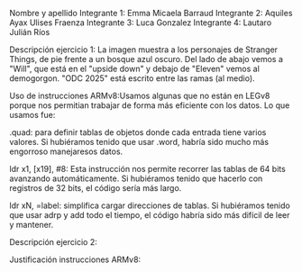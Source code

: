 Nombre y apellido 
Integrante 1: Emma Micaela Barraud
Integrante 2: Aquiles Ayax Ulises Fraenza
Integrante 3: Luca Gonzalez
Integrante 4: Lautaro Julián Ríos


Descripción ejercicio 1: La imagen muestra a los personajes de Stranger Things, de pie frente a un bosque azul oscuro. Del lado de abajo vemos a "Will", que está en el "upside down" y debajo de "Eleven" vemos al demogorgon. "ODC 2025" está escrito entre las ramas (al medio).



Uso de instrucciones ARMv8:Usamos algunas que no están en LEGv8 porque nos permitian trabajar de forma más eficiente con los datos. Lo que usamos fue:


  .quad: para definir tablas de objetos donde cada entrada tiene varios valores. Si hubiéramos tenido que usar .word, habría sido mucho más engorroso manejaresos datos.

  ldr x1, [x19], #8: Esta instrucción nos permite recorrer las tablas de 64 bits avanzando automáticamente. Si hubiéramos tenido que hacerlo con registros de 32 bits, el código sería más largo.

  ldr xN, =label: simplifica cargar direcciones de tablas. Si hubiéramos tenido que usar adrp y add todo el tiempo, el código habría sido más difícil de leer y mantener.


Descripción ejercicio 2:


Justificación instrucciones ARMv8:


